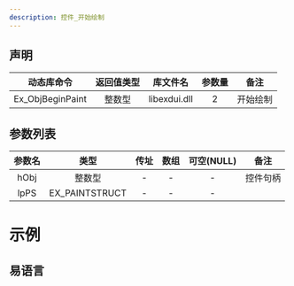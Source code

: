 ```yaml
---
description: 控件_开始绘制
---
```





## 声明

|动态库命令| 返回值类型|库文件名|参数量| 备注|
|:--:|:--:|:--:|:--:|:--:|
| Ex_ObjBeginPaint |  整数型 |  libexdui.dll | 2 | 开始绘制 |

## 参数列表

| 参数名 |      类型      | 传址 | 数组 | 可空(NULL) |   备注   |
| :----: | :------------: | :--: | :--: | :--------: | :------: |
|  hObj  |     整数型     |  -   |  -   |     -      | 控件句柄 |
|  lpPS  | EX_PAINTSTRUCT |  -   |  -   |     -      |          |


# 示例

## 易语言

```basic

```
